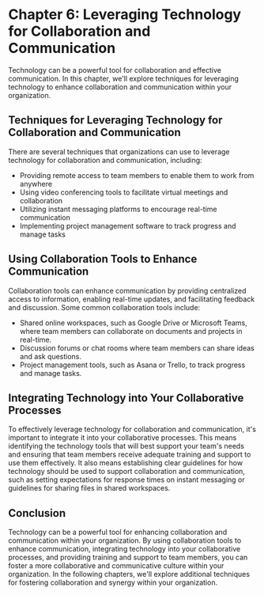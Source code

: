 Chapter 6: Leveraging Technology for Collaboration and Communication
====================================================================

Technology can be a powerful tool for collaboration and effective communication. In this chapter, we'll explore techniques for leveraging technology to enhance collaboration and communication within your organization.

Techniques for Leveraging Technology for Collaboration and Communication
------------------------------------------------------------------------

There are several techniques that organizations can use to leverage technology for collaboration and communication, including:

* Providing remote access to team members to enable them to work from anywhere
* Using video conferencing tools to facilitate virtual meetings and collaboration
* Utilizing instant messaging platforms to encourage real-time communication
* Implementing project management software to track progress and manage tasks

Using Collaboration Tools to Enhance Communication
--------------------------------------------------

Collaboration tools can enhance communication by providing centralized access to information, enabling real-time updates, and facilitating feedback and discussion. Some common collaboration tools include:

* Shared online workspaces, such as Google Drive or Microsoft Teams, where team members can collaborate on documents and projects in real-time.
* Discussion forums or chat rooms where team members can share ideas and ask questions.
* Project management tools, such as Asana or Trello, to track progress and manage tasks.

Integrating Technology into Your Collaborative Processes
--------------------------------------------------------

To effectively leverage technology for collaboration and communication, it's important to integrate it into your collaborative processes. This means identifying the technology tools that will best support your team's needs and ensuring that team members receive adequate training and support to use them effectively. It also means establishing clear guidelines for how technology should be used to support collaboration and communication, such as setting expectations for response times on instant messaging or guidelines for sharing files in shared workspaces.

Conclusion
----------

Technology can be a powerful tool for enhancing collaboration and communication within your organization. By using collaboration tools to enhance communication, integrating technology into your collaborative processes, and providing training and support to team members, you can foster a more collaborative and communicative culture within your organization. In the following chapters, we'll explore additional techniques for fostering collaboration and synergy within your organization.
